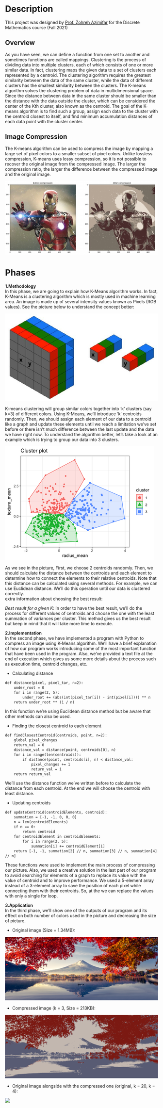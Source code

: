 # Description
This project was designed by [Prof. Zohreh Azimifar](https://scholar.google.com/citations?user=tW63cfUAAAAJ&hl=en) 
for the Discrete Mathematics course (Fall 2021)

## Overview
As you have seen, we can define a function from one set to another and
sometimes functions are called mappings. Clustering is the process of dividing data into
multiple clusters, each of which consists of one or more similar data. In fact, clustering
maps the given data to a set of clusters each represented by a centroid. The clustering
algorithm requires the greatest similarity between the data of the same cluster, while the
data of different clusters has the smallest similarity between the clusters. The K-means
algorithm solves the clustering problem of data in multidimensional space. Since the
distance between data in the same cluster should be smaller than the distance with the
data outside the cluster, which can be considered the center of the Kth cluster, also known
as the centroid. The goal of the K-means algorithm is to find such a group, assign each data
to the cluster with the centroid closest to itself, and find minimum accumulation distances
of each data point with the cluster center.

## Image Compression
The K-means algorithm can be used to compress the image by mapping a large set of pixel
colors to a smaller subset of pixel colors. Unlike lossless compression, K-means uses lossy
compression, so it is not possible to recover the original image from the compressed
image. The larger the compression ratio, the larger the difference between the compressed
image and the original image.  

![](Documents/Example1.jpg)

# Phases
 **1.Methodology**  
 In this phase, we are going to explain how K-Means algorithm works. In fact, K-Means is a 
   clustering algorithm which is mostly used in machine learning area.
   An image is made up of several intensity values known as Pixels (RGB values). See the picture
   below to understand the concept better:  

![](Documents/Example2.jpg)  

   K-means clustering will group similar colors together into ‘k’ clusters (say k=3) of different colors.
   Using K-Means, we’ll introduce ‘k’ centroids randomly. Then, we should assign each element of
   our data to a centroid like a graph and update these elements until we reach a limitation we’ve
   set before or there isn’t much difference between the last update and the data we have right now.
   To understand the algorithm better, let’s take a look at an example which is trying to group our
   data into 3 clusters.  

![](Documents/Example3.png)

   As we see in the picture, First, we choose 2 centroids randomly. Then, we should calculate the
   distance between the centroids and each element to determine how to connect the elements to
   their relative centroids. Note that this distance can be calculated using several methods. For
   example, we can use Euclidean distance. We’ll do this operation until our data is clustered
   correctly.  
   extra information about choosing the best result:  

   _Best result for a given K_: In order to have the best result, we’ll do the process for
   different values of centroids and choose the one with the least summation of variances
   per cluster. This method gives us the best result but keep in mind that it will take more
   time to execute.

**2.Implementation**  
In the second phase, we have implemented a program with Python to compress an image using
K-Means algorithm. We’ll have a brief explanation of how our program works introducing some
of the most important function that have been used in the program. Also, we’ve provided a text
file at the end of execution which gives us some more details about the process such as
execution time, centroid changes, etc.
 * Calculating distance  
```
def distance(pixel, pixel_tar, n=2):
    under_root = 0
    for i in range(2, 5):
        under_root += (abs(int(pixel_tar[i]) - int(pixel[i]))) ** n
    return under_root ** (1 / n)
```
In this function we’re using Euclidean distance method but be aware that other methods
can also be used.
 * Finding the closest centroid to each element  
```
def findClosestCentroid(centroids, point, n=2):
    global pixel_changes
    return_val = 0
    distance_val = distance(point, centroids[0], n)
    for i in range(len(centroids)):
        if distance(point, centroids[i], n) < distance_val:
            pixel_changes += 1
            return_val = i
    return return_val
```
We’ll use the distance function we’ve written before to calculate the distance from each
centroid. At the end we will choose the centroid with least distance.
 * Updating centroids  
```
def updateCentroid(centroidElements, centroid):
    summation = [-1, -1, 0, 0, 0]
    n = len(centroidElements)
    if n == 0:
        return centroid
    for centroidElement in centroidElements:
        for i in range(2, 5):
            summation[i] += centroidElement[i]
    return [-1, -1, summation[2] // n, summation[3] // n, summation[4] // n]
```
These functions were used to implement the main process of compressing our picture. Also, we
used a creative solution in the last part of our program to avoid searching for elements of a graph
to replace its value with the value of centroid and to improve performance.
We used a 5-element array instead of a 3-element array to save the position of each pixel while
connecting them with their centroids. So, at the we can replace the values with only a single for
loop.

**3.Application**  
In the third phase, we’ll show one of the outputs of our program and its effect on both number
of colors used in the picture and decreasing the size of picture.  
 * Original image (Size = 1.34MB):

![](Documents/Example4_1.jpg)

 * Compressed image (k = 3, Size = 213KB):

![](Documents/Example4_2.png)


 * Original image alongside with the compressed one (original, k = 20, k = 4):

![](Documents/Example5.png)
